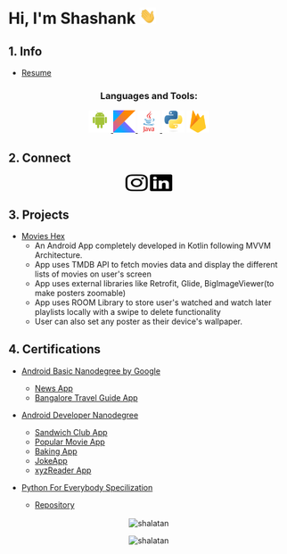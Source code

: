 # Hi, I'm Shashank <img src="https://raw.githubusercontent.com/Shalatan/Shalatan/master/graphics/wave.gif" width="30px">

## 1. Info
- [Resume](https://github.com/Shalatan/Shalatan/blob/master/resume.pdf)
<h3 align="center">Languages and Tools:</h3>
<p align="center"> 
<a href="https://developer.android.com" target="_blank"> <img src="https://raw.githubusercontent.com/Shalatan/Shalatan/master/graphics/android.svg" alt="android" width="40" height="40"/> </a>
<a href="https://kotlinlang.org" target="_blank"> <img src="https://raw.githubusercontent.com/Shalatan/Shalatan/master/graphics/kotlin.svg" alt="kotlin" width="40" height="40"/> </a>
<a href="https://www.java.com" target="_blank"><img src="https://raw.githubusercontent.com/Shalatan/Shalatan/master/graphics/java.svg" alt="java" width="40" height="40"/> </a> 
<a href="https://www.python.org" target="_blank"> <img src="https://raw.githubusercontent.com/Shalatan/Shalatan/master/graphics/python-original.svg" alt="python" width="40" height="40"/></a>
<a href="https://firebase.google.com/" target="_blank"> <img src="https://raw.githubusercontent.com/Shalatan/Shalatan/master/graphics/firebase.svg" alt="firebase" width="40" height="40"/> </a>
</p>


## 2. Connect
<p align='center'>
  <a href="https://instagram.com/__shalatan__" target="blank"><img align="center" src="https://raw.githubusercontent.com/Shalatan/Shalatan/master/graphics/instagram.svg" alt="__shalatan__" height="30" width="40" /></a>
  <a href="https://linkedin.com/in/shashank-singh-abb710186" target="blank"><img align="center" src="https://raw.githubusercontent.com/Shalatan/Shalatan/master/graphics/linkedin.svg" alt="shashank-singh-abb710186" height="30" width="40"/> </a>
</p>

## 3. Projects
- [Movies Hex](https://github.com/Shalatan/EntertainmentApp)
  - An Android App completely developed in Kotlin following MVVM Architecture.
  - App uses TMDB API to fetch movies data and display the different lists of movies on user's screen
  - App uses external libraries like Retrofit, Glide, BigImageViewer(to make posters zoomable)
  - App uses ROOM Library to store user's watched and watch later playlists locally with a swipe to delete functionality
  - User can also set any poster as their device's wallpaper.

## 4. Certifications
- [Android Basic Nanodegree by Google](https://confirm.udacity.com/QR3SJHCD)
  - [News App](https://github.com/Shalatan/NewsApp)
  - [Bangalore Travel Guide App](https://github.com/Shalatan/BangaloreTravelGuideApp)

- [Android Developer Nanodegree](https://confirm.udacity.com/EWGFAN2A)
  - [Sandwich Club App](https://github.com/Shalatan/SandwichClubApp)
  - [Popular Movie App](https://github.com/Shalatan/PopularMoviesApp)
  - [Baking App](https://github.com/Shalatan/BakingApp)
  - [JokeApp](https://github.com/Shalatan/JokesAndroidApp)
  - [xyzReader App](https://github.com/Shalatan/xyzReaderApp)

- [Python For Everybody Specilization](https://www.coursera.org/account/accomplishments/specialization/certificate/N2NZFVC8CXSX)
  - [Repository](https://github.com/Shalatan/Python-For-Everybody-Specialization)


<p align="center"> <img align="center" src="https://github-readme-stats.vercel.app/api/top-langs?username=shalatan&show_icons=true&locale=en&layout=compact"alt="shalatan"/> </p>
<p align="center"><img src="https://komarev.com/ghpvc/?username=shalatan&label=Profile%20views&color=0e75b6&style=flat" alt="shalatan" /> </p>






